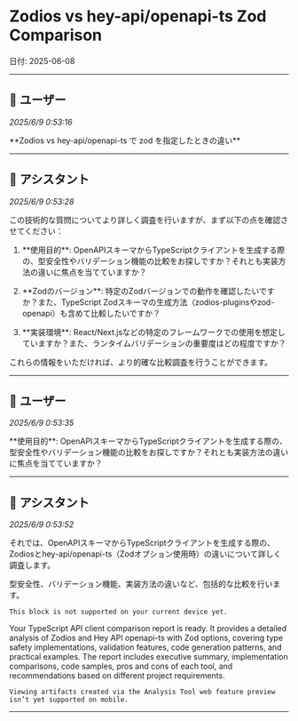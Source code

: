 # Zodios vs hey-api/openapi-ts Zod Comparison

日付: 2025-06-08

---

## 👤 ユーザー
*2025/6/9 0:53:16*

\*\*Zodios vs hey-api/openapi-ts で zod を指定したときの違い\*\*

---

## 🤖 アシスタント
*2025/6/9 0:53:28*

この技術的な質問についてより詳しく調査を行いますが、まず以下の点を確認させてください：

1. \*\*使用目的\*\*: OpenAPIスキーマからTypeScriptクライアントを生成する際の、型安全性やバリデーション機能の比較をお探しですか？それとも実装方法の違いに焦点を当てていますか？

2. \*\*Zodのバージョン\*\*: 特定のZodバージョンでの動作を確認したいですか？また、TypeScript Zodスキーマの生成方法（zodios-pluginsやzod-openapi）も含めて比較したいですか？

3. \*\*実装環境\*\*: React/Next.jsなどの特定のフレームワークでの使用を想定していますか？また、ランタイムバリデーションの重要度はどの程度ですか？

これらの情報をいただければ、より的確な比較調査を行うことができます。

---

## 👤 ユーザー
*2025/6/9 0:53:35*

\*\*使用目的\*\*: OpenAPIスキーマからTypeScriptクライアントを生成する際の、型安全性やバリデーション機能の比較をお探しですか？それとも実装方法の違いに焦点を当てていますか？

---

## 🤖 アシスタント
*2025/6/9 0:53:52*

それでは、OpenAPIスキーマからTypeScriptクライアントを生成する際の、Zodiosとhey-api/openapi-ts（Zodオプション使用時）の違いについて詳しく調査します。

型安全性、バリデーション機能、実装方法の違いなど、包括的な比較を行います。
```
This block is not supported on your current device yet.
```

Your TypeScript API client comparison report is ready. It provides a detailed analysis of Zodios and Hey API openapi-ts with Zod options, covering type safety implementations, validation features, code generation patterns, and practical examples. The report includes executive summary, implementation comparisons, code samples, pros and cons of each tool, and recommendations based on different project requirements.
```
Viewing artifacts created via the Analysis Tool web feature preview isn’t yet supported on mobile.
```

---
